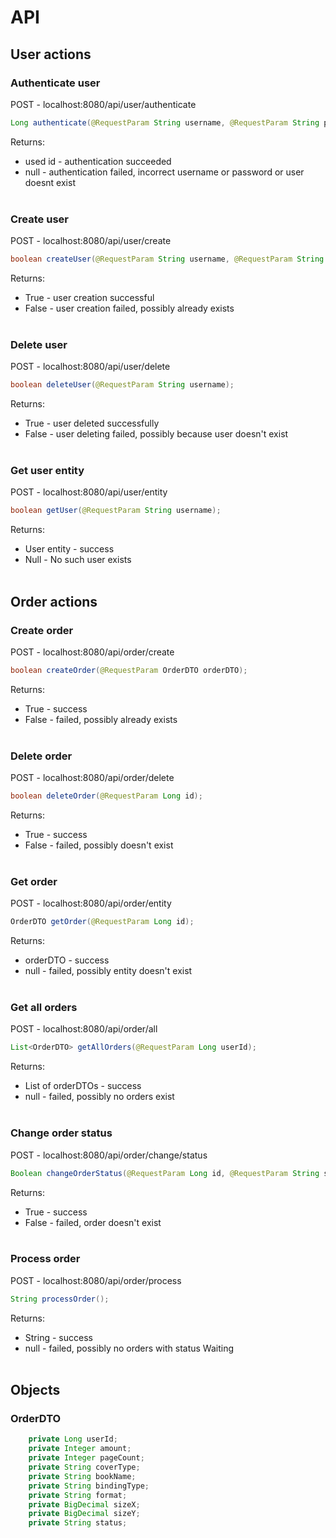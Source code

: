# API
## User actions

### Authenticate user
POST - localhost:8080/api/user/authenticate
```java
Long authenticate(@RequestParam String username, @RequestParam String password);
```
Returns:<br>
- used id - authentication succeeded
- null - authentication failed, incorrect username or password or user doesnt exist
<br><br>

### Create user
POST - localhost:8080/api/user/create
```java
boolean createUser(@RequestParam String username, @RequestParam String password);
```
Returns:<br>
- True - user creation successful
- False - user creation failed, possibly already exists
<br><br>

### Delete user
POST - localhost:8080/api/user/delete
```java
boolean deleteUser(@RequestParam String username);
```
Returns:<br>
- True - user deleted successfully
- False - user deleting failed, possibly because user doesn't exist
<br><br>

### Get user entity
POST - localhost:8080/api/user/entity
```java
boolean getUser(@RequestParam String username);
```
Returns:<br>
- User entity - success
- Null - No such user exists
<br><br>


## Order actions

### Create order
POST - localhost:8080/api/order/create
```java
boolean createOrder(@RequestParam OrderDTO orderDTO);
```
Returns:<br>
- True - success
- False - failed, possibly already exists
<br><br>

### Delete order
POST - localhost:8080/api/order/delete
```java
boolean deleteOrder(@RequestParam Long id);
```
Returns:<br>
- True - success
- False - failed, possibly doesn't exist
<br><br>

### Get order
POST - localhost:8080/api/order/entity
```java
OrderDTO getOrder(@RequestParam Long id);
```
Returns:<br>
- orderDTO - success
- null - failed, possibly entity doesn't exist
<br><br>

### Get all orders
POST - localhost:8080/api/order/all
```java
List<OrderDTO> getAllOrders(@RequestParam Long userId);
```
Returns:<br>
- List of orderDTOs - success
- null - failed, possibly no orders exist
<br><br>

### Change order status
POST - localhost:8080/api/order/change/status
```java
Boolean changeOrderStatus(@RequestParam Long id, @RequestParam String status);
```
Returns:<br>
- True - success
- False - failed, order doesn't exist
<br><br>

### Process order
POST - localhost:8080/api/order/process
```java
String processOrder();
```

Returns:<br>
- String - success
- null - failed, possibly no orders with status Waiting
<br><br>

## Objects
### OrderDTO
```java
    private Long userId;
    private Integer amount;
    private Integer pageCount;
    private String coverType;
    private String bookName;
    private String bindingType;
    private String format;
    private BigDecimal sizeX;
    private BigDecimal sizeY;
    private String status;
```